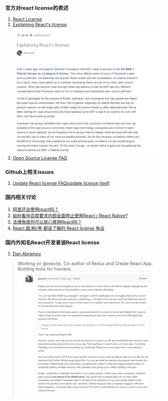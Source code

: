 ### 官方对react license的表述
1. [React License](https://github.com/facebook/react/blob/master/LICENSE)
2. [Explaining React's license](https://code.facebook.com/posts/112130496157735/explaining-react-s-license/)
![](./intro.png)
3. [Open Source License FAQ](https://code.facebook.com/pages/850928938376556)

### Github上相关issues

1. [Update React license FAQ/update license itself ](https://github.com/facebook/react/issues/10719)

### 国内相关讨论

1. [阿里还会使用react吗？](https://www.zhihu.com/question/65446071/answer/231113168)
2. [如何看待百度要求内部全面停止使用React / React Native?](https://www.zhihu.com/question/65437198/answer/231116042)
3. [法律角度你可以放心使用React吗？](https://zhuanlan.zhihu.com/p/27990414)
4. [React 路/粉/黑 都该了解的 React license 争议](https://juejin.im/entry/59a55d27f265da248808ae39)


### 国内外知名React开发者谈React license

1. [Dan Abramov](https://github.com/gaearon)
> Working on @reactjs. Co-author of Redux and Create React App. Building tools for humans.
![](./gaearon.png)
